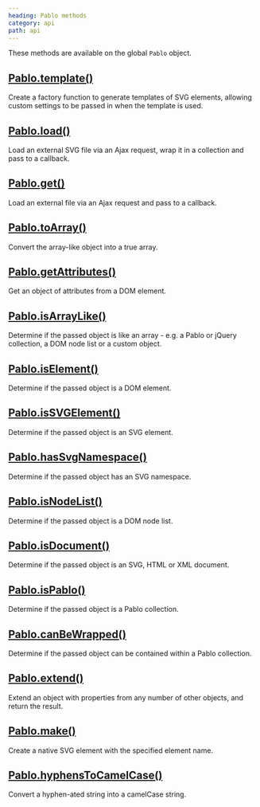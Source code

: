 ```yaml
---
heading: Pablo methods
category: api
path: api
---
```

These methods are available on the global `Pablo` object.


## [Pablo.template()](/api/Pablo.template/)

Create a factory function to generate templates of SVG elements, allowing custom settings to be passed in when the template is used.


## [Pablo.load()](/api/Pablo.load/)

Load an external SVG file via an Ajax request, wrap it in a collection and pass to a callback.


## [Pablo.get()](/api/Pablo.get/)

Load an external file via an Ajax request and pass to a callback.


## [Pablo.toArray()](/api/Pablo.toArray/)

Convert the array-like object into a true array.


## [Pablo.getAttributes()](/api/Pablo.getAttributes/)

Get an object of attributes from a DOM element.


## [Pablo.isArrayLike()](/api/Pablo.isArrayLike/)

Determine if the passed object is like an array - e.g. a Pablo or jQuery 
collection, a DOM node list or a custom object.


## [Pablo.isElement()](/api/Pablo.isElement/)

Determine if the passed object is a DOM element.


## [Pablo.isSVGElement()](/api/Pablo.isSVGElement/)

Determine if the passed object is an SVG element.


## [Pablo.hasSvgNamespace()](/api/Pablo.isSVGElement/)

Determine if the passed object has an SVG namespace.


## [Pablo.isNodeList()](/api/Pablo.isNodeList/)

Determine if the passed object is a DOM node list.


## [Pablo.isDocument()](/api/Pablo.isDocument/)

Determine if the passed object is an SVG, HTML or XML document.


## [Pablo.isPablo()](/api/Pablo.isPablo/)

Determine if the passed object is a Pablo collection.


## [Pablo.canBeWrapped()](/api/Pablo.canBeWrapped/)

Determine if the passed object can be contained within a Pablo collection.


## [Pablo.extend()](/api/Pablo.extend/)

Extend an object with properties from any number of other objects, and return the result.


## [Pablo.make()](/api/Pablo.make/)

Create a native SVG element with the specified element name.


## [Pablo.hyphensToCamelCase()](/api/Pablo.hyphensToCamelCase/)

Convert a hyphen-ated string into a camelCase string.
